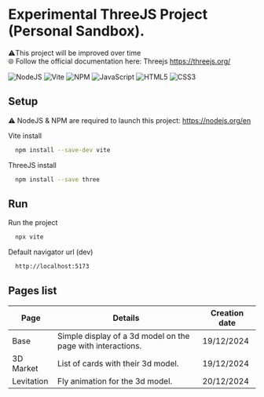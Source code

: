 # Experimental ThreeJS Project (Personal Sandbox).
⚠️This project will be improved over time  
🌐 Follow the official documentation here: Threejs https://threejs.org/

![NodeJS](https://img.shields.io/badge/node.js-6DA55F?style=for-the-badge&logo=node.js&logoColor=white)
![Vite](https://img.shields.io/badge/vite-%23646CFF.svg?style=for-the-badge&logo=vite&logoColor=white)
![NPM](https://img.shields.io/badge/NPM-%23CB3837.svg?style=for-the-badge&logo=npm&logoColor=white)
![JavaScript](https://img.shields.io/badge/javascript-%23323330.svg?style=for-the-badge&logo=javascript&logoColor=%23F7DF1E)
![HTML5](https://img.shields.io/badge/html5-%23E34F26.svg?style=for-the-badge&logo=html5&logoColor=white)
![CSS3](https://img.shields.io/badge/css3-%231572B6.svg?style=for-the-badge&logo=css3&logoColor=white)

## Setup
⚠️ NodeJS & NPM are required to launch this project: https://nodejs.org/en

Vite install
```bash
  npm install --save-dev vite
```
ThreeJS install
```bash
  npm install --save three
```

## Run
Run the project
```bash
  npx vite
```
Default navigator url (dev)
```bash
  http://localhost:5173
```

## Pages list

| Page             | Details                                                               | Creation date
| ----------------- | ------------------------------------------------------------------ | --------
| Base | Simple display of a 3d model on the page with interactions. | 19/12/2024
| 3D Market | List of cards with their 3d model. | 19/12/2024
| Levitation | Fly animation for the 3d model. | 20/12/2024


